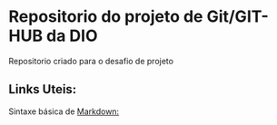 # Repositorio do projeto de Git/GIT-HUB da DIO
Repositorio criado para o desafio de projeto

## Links Uteis:
Sintaxe básica de [Markdown:](https://www.markdownguide.org/basic-syntax/)
